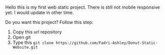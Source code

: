 Hello this is my first web static project.
There is still not mobile responsive yet. I would update in other time.

Do you want this project?
Follow this step:
1. Copy this url repository
2. Open git 
3. Type this `git clone https://github.com/Fadri-Ashley/Donut-Static-Website.git`

